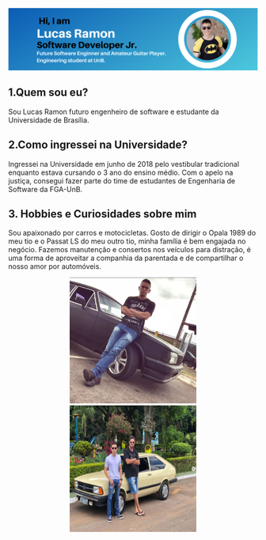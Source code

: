
<center>

<img src="./media/LucasRamonSoftwareEngineerProfile.png"/>

</center>

## 1.Quem sou eu?
Sou Lucas Ramon futuro engenheiro de software e estudante da Universidade de Brasília.

## 2.Como ingressei na Universidade?

Ingressei na Universidade em junho de 2018 pelo vestibular tradicional enquanto estava cursando o 3 ano do ensino médio. Com o apelo na justiça, consegui fazer parte do time de estudantes de Engenharia de Software da FGA-UnB.

## 3. Hobbies e Curiosidades sobre mim

Sou apaixonado por carros e motocicletas. Gosto de dirigir o Opala 1989 do meu tio e o Passat LS do meu outro tio, minha família é bem engajada no negócio. Fazemos manutenção e consertos nos veículos para distração, é uma forma de aproveitar a companhia da parentada e de compartilhar o nosso amor por automóveis.


<center>

<img src="./media/opala.png" width="256" height="256"/>





<img src="./media/passat.png" width="256" height="256"/>

</center>
